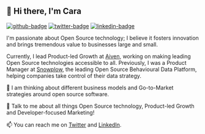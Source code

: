 ## :wave: Hi there, I'm Cara

[![github-badge]][github-url] [![twitter-badge]][twitter-url] [![linkedin-badge]][linkedin-url]

I'm passionate about Open Source technology; I believe it fosters innovation and brings tremendous value to businesses large and small.

Currently, I lead Product-led Growth at [Aiven](https://aiven.io/), working on making leading Open Source technologies accessible to all. Previously, I was a Product Manager at [Snowplow](https://snowplowanalytics.com/), the leading Open Source Behavioural Data Platform, helping companies take control of their data strategy. 

🌱 I am thinking about different business models and Go-to-Market strategies around open source software. 

💬 Talk to me about all things Open Source technology, Product-led Growth and Developer-focused Marketing! 

:mailbox: You can reach me on [Twitter](https://twitter.com/CaraBaestlein) and [LinkedIn](https://www.linkedin.com/in/cara-baestlein/).

[github-badge]: https://img.shields.io/static/v1?style=flat&label=GitHub&message=carabaestlein&color=333&labelColor=9ba0aa&logo=github
[github-url]: https://github.com/carabaestlein
[twitter-badge]: https://img.shields.io/static/v1?style=flat&label=Twitter&message=@CaraBaestlein&color=55acee&labelColor=9ba0aa&logo=twitter
[twitter-url]: https://twitter.com/CaraBaestlein
[linkedin-badge]: https://img.shields.io/static/v1?style=flat&label=LinkedIn&message=cara-baestlein&color=0077b5&labelColor=9ba0aa&logo=linkedin
[linkedin-url]: https://www.linkedin.com/in/cara-baestlein/
